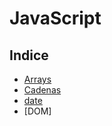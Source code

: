 # JavaScript

## Indice

 + [Arrays](./arrays/)
 + [Cadenas](./cadenas/)
 + [date](./date/)
 + [DOM]
 